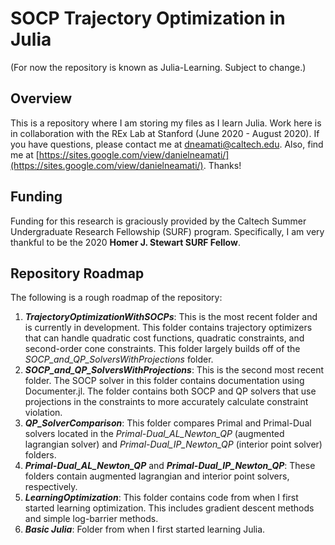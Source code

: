 # SOCP Trajectory Optimization in Julia 
(For now the repository is known as Julia-Learning. Subject to change.)

## Overview
This is a repository where I am storing my files as I learn Julia. Work here is in collaboration with the REx Lab at Stanford (June 2020 - August 2020). If you have questions, please contact me at [dneamati@caltech.edu](dneamati@caltech.edu). Also, find me at [https://sites.google.com/view/danielneamati/](https://sites.google.com/view/danielneamati/). Thanks!

## Funding
Funding for this research is graciously provided by the Caltech Summer Undergraduate Research Fellowship (SURF) program. Specifically, I am very thankful to be the 2020 __Homer J. Stewart SURF Fellow__.

## Repository Roadmap
The following is a rough roadmap of the repository:
1. __*TrajectoryOptimizationWithSOCPs*__: This is the most recent folder and is currently in development. This folder contains trajectory optimizers that can handle quadratic cost functions, quadratic constraints, and second-order cone constraints. This folder largely builds off of the *SOCP_and_QP_SolversWithProjections* folder.
2. __*SOCP_and_QP_SolversWithProjections*__: This is the second most recent folder. The SOCP solver in this folder contains documentation using Documenter.jl. The folder contains both SOCP and QP solvers that use projections in the constraints to more accurately calculate constraint violation.
3. __*QP_SolverComparison*__: This folder compares Primal and Primal-Dual solvers located in the *Primal-Dual_AL_Newton_QP* (augmented lagrangian solver) and *Primal-Dual_IP_Newton_QP* (interior point solver) folders.
4. __*Primal-Dual_AL_Newton_QP*__ and __*Primal-Dual_IP_Newton_QP*__: These folders contain augmented lagrangian and interior point solvers, respectively.
5. __*LearningOptimization*__: This folder contains code from when I first started learning optimization. This includes gradient descent methods and simple log-barrier methods.
6. __*Basic Julia*__: Folder from when I first started learning Julia.
